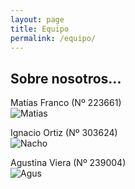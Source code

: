 ```yaml
---
layout: page
title: Equipo
permalink: /equipo/
---
```

<link rel="stylesheet" type="text/css" href="estilo.css">


## Sobre nosotros...
 

Matías Franco (Nº 223661)  
![Matias](/assets/Matias.png) 


Ignacio Ortiz (Nº 303624)  
![Nacho](/assets/Nacho.png)  

Agustina Viera (Nº 239004)  
![Agus](/assets/Agus.png)  
  
